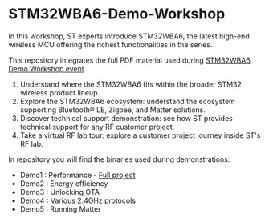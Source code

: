 # STM32WBA6-Demo-Workshop
In this workshop, ST experts introduce STM32WBA6, the latest high-end wireless MCU offering the richest functionalities in the series.


This repository integrates the full PDF material used during [STM32WBA6 Demo Workshop event](https://content.st.com/stm32wba6-workshop-emea.html) 

1. Understand where the STM32WBA6 fits within the broader STM32 wireless product lineup.
2. Explore the STM32WBA6 ecosystem: understand the ecosystem supporting Bluetooth® LE, Zigbee, and Matter solutions.
3. Discover technical support demonstration: see how ST provides technical support for any RF customer project.
4. Take a virtual RF lab tour: explore a customer project journey inside ST's RF lab.

In  repository you will find the binaries used during demonstrations:
- Demo1 : Performance - [Full project](https://github.com/stm32-hotspot/STM32WBA-BLE-performance) 
- Demo2 : Energy efficiency
- Demo3 : Unlocking OTA
- Demo4 : Various 2.4GHz protocols
- Demo5 : Running Matter